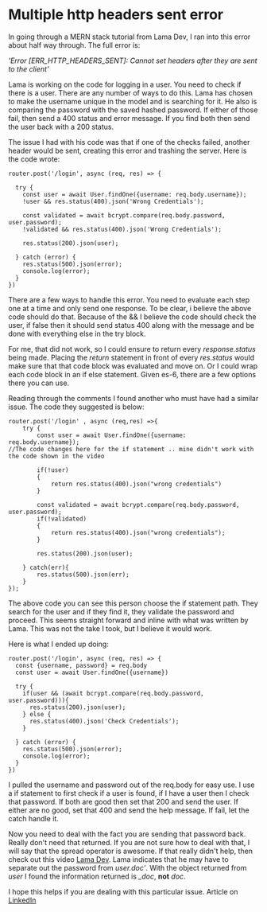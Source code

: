 # Multiple http headers sent error
In going through a MERN stack tutorial from Lama Dev, I ran into this error about half way through. The full error is:

*'Error \[ERR_HTTP_HEADERS_SENT\]: Cannot set headers after they are sent to the client'*

Lama is working on the code for logging in a user. You need to check if there is a user. There are any number of ways to do this. Lama has chosen to make the username unique in the model and is searching for it. He also is comparing the password with the saved hashed password. If either of those fail, then send a 400 status and error message. If you find both then send the user back with a 200 status.

The issue I had with his code was that if one of the checks failed, another header would be sent, creating this error and trashing the server. Here is the code wrote:

```
router.post('/login', async (req, res) => {

  try {
    const user = await User.findOne({username: req.body.username});
    !user && res.status(400).json('Wrong Credentials');

    const validated = await bcrypt.compare(req.body.password, user.password);
    !validated && res.status(400).json('Wrong Credentials');

    res.status(200).json(user);

  } catch (error) {
    res.status(500).json(error);
    console.log(error);
  }
})
```

There are a few ways to handle this error. You need to evaluate each step one at a time and only send one response. To be clear, i believe the above code should do that. Because of the && I believe the code should check the user, if false then it should send status 400 along with the message and be done with everything else in the try block.

For me, that did not work, so I could ensure to return every *response.status* being made. Placing the *return* statement in front of every *res.status* would make sure that that code block was evaluated and move on. Or I could wrap each code block in an if else statement. Given es-6, there are a few options there you can use.

Reading through the comments I found another who must have had a similar issue. The code they suggested is below:

```
router.post('/login' , async (req,res) =>{
    try {
        const user = await User.findOne({username: req.body.username});
//The code changes here for the if statement .. mine didn't work with the code shown in the video

        if(!user)
        {
            return res.status(400).json("wrong credentials")
        }

        const validated = await bcrypt.compare(req.body.password, user.password);
        if(!validated)
        {
            return res.status(400).json("wrong credentials");
        }

        res.status(200).json(user);

    } catch(err){
        res.status(500).json(err);
    }
});
```

The above code you can see this person choose the if statement path. They search for the user and if they find it, they validate the password and proceed. This seems straight forward and inline with what was written by Lama. This was not the take I took, but I believe it would work.

Here is what I ended up doing:

```
router.post('/login', async (req, res) => {
  const {username, password} = req.body
  const user = await User.findOne({username})

  try {
    if(user && (await bcrypt.compare(req.body.password, user.password))){
      res.status(200).json(user);
    } else {
      res.status(400).json('Check Credentials');
    }

  } catch (error) {
    res.status(500).json(error);
    console.log(error);
  }
})
```

I pulled the username and password out of the req.body for easy use. I use a if statement to first check if a user is found, if I have a user then I check that password. If both are good then set that 200 and send the user. If either are no good, set that 400 and send the help message. If fail, let the catch handle it.

Now you need to deal with the fact you are sending that password back. Really don't need that returned. If you are not sure how to deal with that, I will say that the spread operator is awesome. If that really didn't help, then check out this video [Lama Dev](https://youtu.be/OML9f6LXUUs?t=2028). Lama indicates that he may have to separate out the password from *user.doc'*. With the object returned from *user* I found the information returned is *_doc*, **not** *doc*.

I hope this helps if you are dealing with this particular issue.
Article on [LinkedIn](https://www.linkedin.com/pulse/multiple-http-headers-sent-error-mason-roberts)